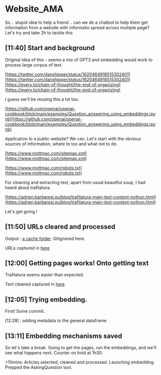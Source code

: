 # Website_AMA

So .. stupid idea to help a friend .. can we do a chatbot to help them get information from a website with informatio spread across multiple page? Let's try and take 2h to tackle this

## [11:40] Start and background

Original idea of this - seems a mix of GPT3 and embedding would work to process large corpus of text.

[https://twitter.com/danshipper/status/1620464918515302401](https://twitter.com/danshipper/status/1620464918515302401)
[https://every.to/chain-of-thought/the-end-of-organizing](https://every.to/chain-of-thought/the-end-of-organizing)

I guess we'll be reusing this a lot too.

[https://github.com/openai/openai-cookbook/blob/main/examples/Question_answering_using_embeddings.ipynb](https://github.com/openai/openai-cookbook/blob/main/examples/Question_answering_using_embeddings.ipynb)

Application to a public website? We can. Let's start with the obvious sources of information, where to too and what not to do.

[https://www.mottmac.com/sitemap.xml](https://www.mottmac.com/sitemap.xml)

[https://www.mottmac.com/robots.txt](https://www.mottmac.com/robots.txt)

For cleaning and extracting text, apart from usual beautiful soup, I had heard about trafilatura.

[https://adrien.barbaresi.eu/blog/trafilatura-main-text-content-python.html](https://adrien.barbaresi.eu/blog/trafilatura-main-text-content-python.html)

Let's get going !

## [11:50] URLs cleared and processed

Output : [a cache folder](data/cache/). Gitignored here.

URLs captured in [here](data/pages.parquet.gzip)

## [12:00] Getting pages works! Onto getting text

Trafilatura seems easier than expected.

Text cleaned captured in [here](data/content.parquet.gzip)

## [12:05] Trying embedding.

First! Some commit.

[12:28] : adding metadata to the general dataframe

## [13:11] Embedding mechanisms saved

So let's take a break. Going to get the pages, run the embeddings, and we'll see what happens next. Counter on hold at 1h30.

+10mins: Articles selected, cleaned and processed. Launching embedding. Prepped the AskingQuestion tool.
